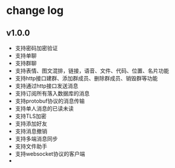 # change log

## v1.0.0

- 支持密码加密验证
- 支持单聊
- 支持群聊
- 支持表情、图文混排，链接，语音、文件、代码、位置、名片功能
- 支持http接口建群、添加群成员、删除群成员、销毁群等功能
- 支持通过http接口发送消息
- 支持订阅所有落入数据库的消息
- 支持protobuf协议的消息传输
- 支持单人消息的已读未读
- 支持TLS加密
- 支持添加好友
- 支持消息撤销
- 支持多端消息同步
- 支持文件助手
- 支持websocket协议的客户端
- 
